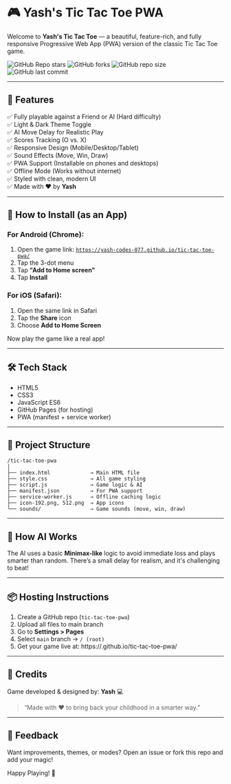 # 🎮 Yash's Tic Tac Toe PWA

Welcome to **Yash's Tic Tac Toe** — a beautiful, feature-rich, and fully responsive Progressive Web App (PWA) version of the classic Tic Tac Toe game.

![GitHub Repo stars](https://img.shields.io/github/stars/yash-codes-077/tic-tac-toe-pwa?style=social)
![GitHub forks](https://img.shields.io/github/forks/yash-codes-077/tic-tac-toe-pwa?style=social)
![GitHub repo size](https://img.shields.io/github/repo-size/yash-codes-077/tic-tac-toe-pwa)
![GitHub last commit](https://img.shields.io/github/last-commit/yash-codes-077/tic-tac-toe-pwa)

---

## 🌟 Features

✅ Fully playable against a Friend or AI (Hard difficulty)  
✅ Light & Dark Theme Toggle  
✅ AI Move Delay for Realistic Play  
✅ Scores Tracking (O vs. X)  
✅ Responsive Design (Mobile/Desktop/Tablet)  
✅ Sound Effects (Move, Win, Draw)  
✅ PWA Support (Installable on phones and desktops)  
✅ Offline Mode (Works without internet)  
✅ Styled with clean, modern UI  
✅ Made with ❤️ by **Yash**

---

## 📲 How to Install (as an App)

### For Android (Chrome):
1. Open the game link: [`https://yash-codes-077.github.io/tic-tac-toe-pwa/`](https://yash-codes-077.github.io/tic-tac-toe-pwa/)
2. Tap the 3-dot menu
3. Tap **"Add to Home screen"**
4. Tap **Install**

### For iOS (Safari):
1. Open the same link in Safari
2. Tap the **Share** icon
3. Choose **Add to Home Screen**

Now play the game like a real app!

---

## 🛠 Tech Stack

- HTML5
- CSS3
- JavaScript ES6
- GitHub Pages (for hosting)
- PWA (manifest + service worker)

---

## 🚀 Project Structure

```
/tic-tac-toe-pwa
│
├── index.html             → Main HTML file
├── style.css              → All game styling
├── script.js              → Game logic & AI
├── manifest.json          → For PWA support
├── service-worker.js      → Offline caching logic
├── icon-192.png, 512.png  → App icons
└── sounds/                → Game sounds (move, win, draw)
```

---

## 🧠 How AI Works
The AI uses a basic **Minimax-like** logic to avoid immediate loss and plays smarter than random.
There’s a small delay for realism, and it's challenging to beat!

---

## 📦 Hosting Instructions

1. Create a GitHub repo (`tic-tac-toe-pwa`)
2. Upload all files to main branch
3. Go to **Settings > Pages**
4. Select `main` branch → `/ (root)`
5. Get your game live at:
   https://<your-username>.github.io/tic-tac-toe-pwa/

---

## 🙌 Credits

Game developed & designed by:
**Yash** 💻

> “Made with ❤️ to bring back your childhood in a smarter way.”

---

## 📩 Feedback
Want improvements, themes, or modes? Open an issue or fork this repo and add your magic!

Happy Playing! 🎉
